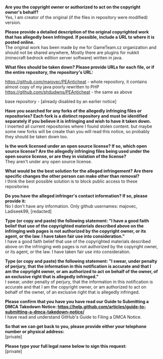 **Are you the copyright owner or authorized to act on the copyright owner's behalf?**  
Yes, I am creator of the original (if the files in repository were modified) version.

**Please provide a detailed description of the original copyrighted work that has allegedly been infringed. If possible, include a URL to where it is posted online.**  
The original work has been made by me for GameTeam.cz organization and should not be shared anywhere, Mostly there are plugins for nukkit (minecraft bedrock edition server software) wirtten in java.

**What files should be taken down? Please provide URLs for each file, or if the entire repository, the repository's URL:**

https://github.com/majovec/PEAnticheat - whole repository, it contains almost copy of my java poorly rewritten to PHP  
https://github.com/shdudwns/PEAnticheat - the same as above

base repository - [already disabled by an earlier notice]

**Have you searched for any forks of the allegedly infringing files or repositories? Each fork is a distinct repository and must be identified separately if you believe it is infringing and wish to have it taken down.**  
I inserted all current repositories where I found stolen content. but maybe some new forks will be create than you will read this notice, so probably they should be taken down too.

**Is the work licensed under an open source license? If so, which open source license? Are the allegedly infringing files being used under the open source license, or are they in violation of the license?**  
They aren't under any open source license.

**What would be the best solution for the alleged infringement? Are there specific changes the other person can make other than removal?**  
I think the best possible solution is to block public access to these repositories

**Do you have the alleged infringer's contact information? If so, please provide it:**  
No I don't have any information. Only github usernames: majovec, Ladiseek99, [redacted]

**Type (or copy and paste) the following statement: "I have a good faith belief that use of the copyrighted materials described above on the infringing web pages is not authorized by the copyright owner, or its agent, or the law. I have taken fair use into consideration."**  
I have a good faith belief that use of the copyrighted materials described above on the infringing web pages is not authorized by the copyright owner, or its agent, or the law. I have taken fair use into consideration.

**Type (or copy and paste) the following statement: "I swear, under penalty of perjury, that the information in this notification is accurate and that I am the copyright owner, or am authorized to act on behalf of the owner, of an exclusive right that is allegedly infringed."**  
I swear, under penalty of perjury, that the information in this notification is accurate and that I am the copyright owner, or am authorized to act on behalf of the owner, of an exclusive right that is allegedly infringed.

**Please confirm that you have you have read our Guide to Submitting a DMCA Takedown Notice: https://help.github.com/articles/guide-to-submitting-a-dmca-takedown-notice/**  
I have read and understand GitHub's Guide to Filing a DMCA Notice.

**So that we can get back to you, please provide either your telephone number or physical address:**  
[private]

**Please type your full legal name below to sign this request:**  
[private]

